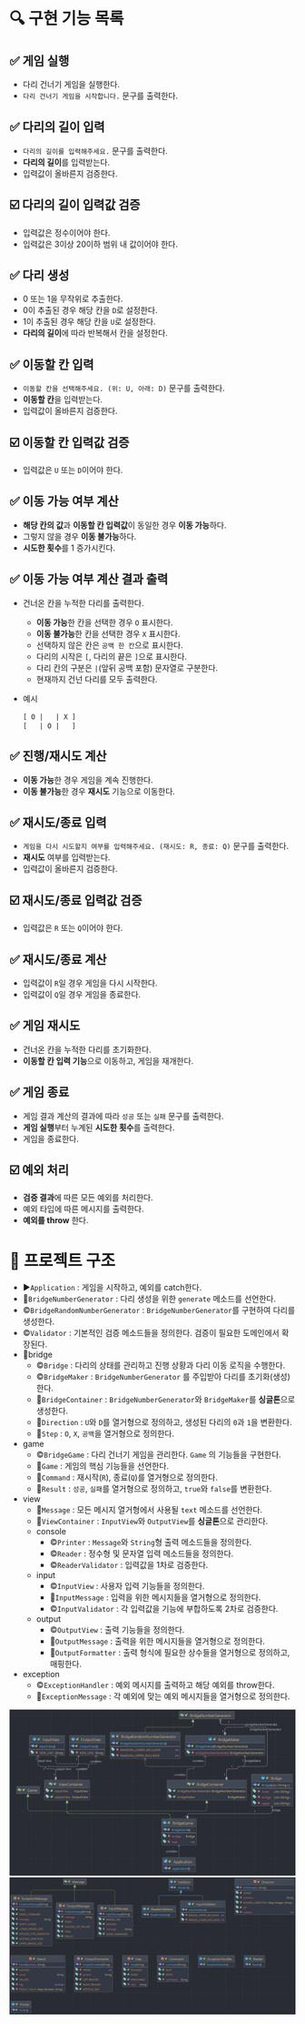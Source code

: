 # 🔍 구현 기능 목록

## ✅ 게임 실행

- 다리 건너기 게임을 실행한다.
- `다리 건너기 게임을 시작합니다.` 문구를 출력한다.

## ✅ 다리의 길이 입력

- `다리의 길이를 입력해주세요.` 문구를 출력한다.
- **다리의 길이**를 입력받는다.
- 입력값이 올바른지 검증한다.

## ☑️ 다리의 길이 입력값 검증

- 입력값은 정수이어야 한다.
- 입력값은 3이상 20이하 범위 내 값이어야 한다.

## ✅ 다리 생성

- 0 또는 1을 무작위로 추출한다.
- 0이 추출된 경우 해당 칸을 `D`로 설정한다.
- 1이 추출된 경우 해당 칸을 `U`로 설정한다.
- **다리의 길이**에 따라 반복해서 칸을 설정한다.

## ✅ 이동할 칸 입력

- `이동할 칸을 선택해주세요. (위: U, 아래: D)` 문구를 출력한다.
- **이동할 칸**을 입력받는다.
- 입력값이 올바른지 검증한다.

## ☑️ 이동할 칸 입력값 검증

- 입력값은 `U` 또는 `D`이어야 한다.

## ✅ 이동 가능 여부 계산

- **해당 칸의 값**과 **이동할 칸 입력값**이 동일한 경우 **이동 가능**하다.
- 그렇지 않을 경우 **이동 불가능**하다.
- **시도한 횟수**를 1 증가시킨다.

## ✅ 이동 가능 여부 계산 결과 출력

- 건너온 칸을 누적한 다리를 출력한다.
  - **이동 가능**한 칸을 선택한 경우 `O` 표시한다.
  - **이동 불가능**한 칸을 선택한 경우 `X` 표시한다.
  - 선택하지 않은 칸은 `공백 한 칸`으로 표시한다.
  - 다리의 시작은 `[`, 다리의 끝은 `]`으로 표시한다.
  - 다리 칸의 구분은 `|`(앞뒤 공백 포함) 문자열로 구분한다.
  - 현재까지 건넌 다리를 모두 출력한다.
- 예시

    ```
    [ O |   | X ]
    [   | O |   ]
    ```


## ✅ 진행/재시도 계산

- **이동 가능**한 경우 게임을 계속 진행한다.
- **이동 불가능**한 경우 **재시도** 기능으로 이동한다.

## ✅ 재시도/종료 입력

- `게임을 다시 시도할지 여부를 입력해주세요. (재시도: R, 종료: Q)` 문구를 출력한다.
- **재시도** 여부를 입력받는다.
- 입력값이 올바른지 검증한다.

## ☑️ 재시도/종료 입력값 검증

- 입력값은 `R` 또는 `Q`이어야 한다.

## ✅ 재시도/종료 계산

- 입력값이 `R`일 경우 게임을 다시 시작한다.
- 입력값이 `Q`일 경우 게임을 종료한다.

## ✅ 게임 재시도

- 건너온 칸을 누적한 다리를 초기화한다.
- **이동할 칸 입력 기능**으로 이동하고, 게임을 재개한다.

## ✅ 게임 종료

- 게임 결과 계산의 결과에 따라 `성공` 또는 `실패` 문구를 출력한다.
- **게임 실행**부터 누계된 **시도한 횟수**를 출력한다.
- 게임을 종료한다.

## ☑️ 예외 처리

- **검증 결과**에 따른 모든 예외를 처리한다.
- 예외 타입에 따른 메시지를 출력한다.
- **예외를 throw** 한다.

# 📖 프로젝트 구조

- ▶️`Application` : 게임을 시작하고, 예외를 catch한다.
- 🧩`BridgeNumberGenerator` : 다리 생성을 위한 `generate` 메소드를 선언한다.
- ©️`BridgeRandomNumberGenerator` : `BridgeNumberGenerator`를 구현하여 다리를 생성한다.
- ©️`Validator` : 기본적인 검증 메소드들을 정의한다. 검증이 필요한 도메인에서 확장된다.
- 📁bridge
  - ©️`Bridge` : 다리의 상태를 관리하고 진행 상황과 다리 이동 로직을 수행한다.
  - ©️`BridgeMaker` : `BridgeNumberGenerator` 를 주입받아 다리를 초기화(생성)한다.
  - 🧩`BridgeContainer` : `BridgeNumberGenerator`와 `BridgeMaker`를 **싱글톤**으로 생성한다.
  - 🔢`Direction` : `U`와 `D`를 열거형으로 정의하고, 생성된 다리의 `0`과 `1`을  변환한다.
  - 🔢`Step` : `O`, `X`, `공백`을 열거형으로 정의한다.
- game
  - ©️`BridgeGame` : 다리 건너기 게임을 관리한다. `Game` 의 기능들을 구현한다.
  - 🧩`Game` : 게임의 핵심 기능들을 선언한다.
  - 🔢`Command` : 재시작(`R`), 종료(`Q`)를 열거형으로 정의한다.
  - 🔢`Result` : `성공`, `실패`를 열거형으로 정의하고, `true`와 `false`를 변환한다.
- view
  - 🧩`Message` : 모든 메시지 열거형에서 사용될 `text` 메소드를 선언한다.
  - 🧩`ViewContainer` : `InputView`와 `OutputView`를 **싱글톤**으로 관리한다.
  - console
    - ©️`Printer` : `Message`와 `String`형 출력 메소드들을 정의한다.
    - ©️`Reader` : 정수형 및 문자열 입력 메소드들을 정의한다.
    - ©️`ReaderValidator` : 입력값을 1차로 검증한다.
  - input
    - ©️`InputView` : 사용자 입력 기능들을 정의한다.
    - 🔢`InputMessage` : 입력을 위한 메시지들을 열거형으로 정의한다.
    - ©️`InputValidator` : 각 입력값을 기능에 부합하도록 2차로 검증한다.
  - output
    - ©️`OutputView` : 출력 기능들을 정의한다.
    - 🔢`OutputMessage` : 출력을 위한 메시지들을 열거형으로 정의한다.
    - 🔢`OutputFormatter` : 출력 형식에 필요한 상수들을 열거형으로 정의하고, 매핑한다.
- exception
  - ©️`ExceptionHandler` : 예외 메시지를 출력하고 해당 예외를 throw한다.
  - 🔢`ExceptionMessage` : 각 예외에 맞는 예외 메시지들을 열거형으로 정의한다.

![](class_diagram_1.png)
![](class_diagram_2.png)
